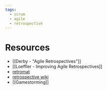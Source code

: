 ```yaml
---
tags:
  - scrum
  - agile
  - retrospective
---
```


# Resources
- [[Derby - "Agile Retrospectives"]]
- [[Loeffler - Improving Agile Retrospectives]]
- [retromat](https://retromat.org/en)
- [retrospective wiki](https://retrospectivewiki.org/)
- [[Gamestorming]]